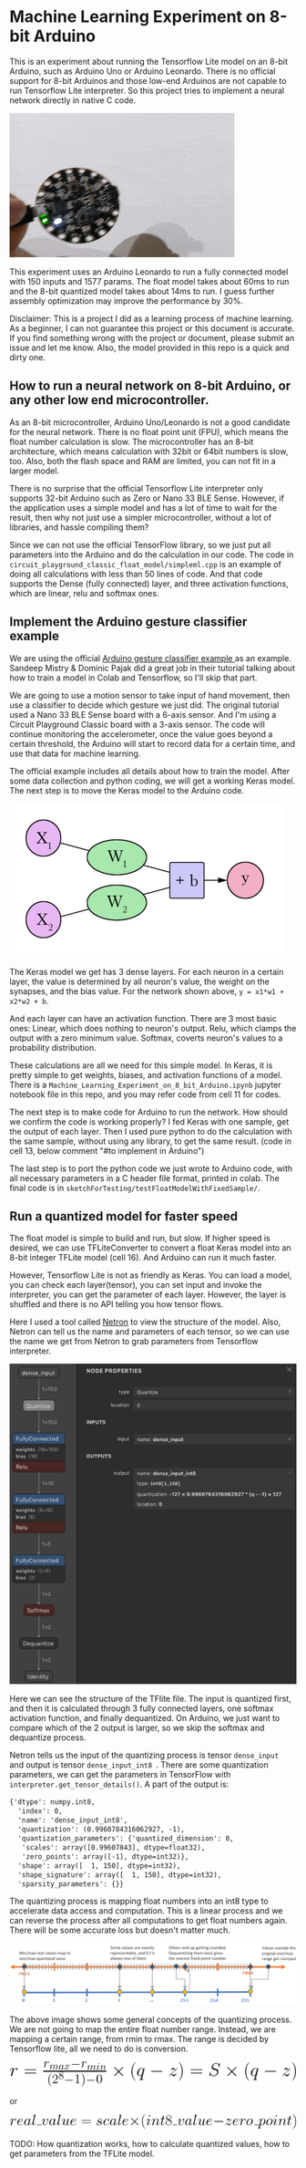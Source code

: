# Machine Learning Experiment on 8-bit Arduino

This is an experiment about running the Tensorflow Lite model on an 8-bit Arduino, such as Arduino Uno or Arduino Leonardo. There is no official support for 8-bit Arduinos and those low-end Arduinos are not capable to run Tensorflow Lite interpreter. So this project tries to implement a neural network directly in native C code. 

![Arduino distinguish punch and flex](https://raw.githubusercontent.com/DeqingSun/Machine-Learning-Experiment-on-8-bit-Arduino/master/images/ML_mega32u4.gif)

This experiment uses an Arduino Leonardo to run a fully connected model with 150 inputs and 1577 params. The float model takes about 60ms to run and the 8-bit quantized model takes about 14ms to run. I guess further assembly optimization may improve the performance by 30%.

Disclaimer: This is a project I did as a learning process of machine learning. As a beginner, I can not guarantee this project or this document is accurate. If you find something wrong with the project or document, please submit an issue and let me know. Also, the model provided in this repo is a quick and dirty one.

## How to run a neural network on 8-bit Arduino, or any other low end microcontroller.

As an 8-bit microcontroller, Arduino Uno/Leonardo is not a good candidate for the neural network. There is no float point unit (FPU), which means the float number calculation is slow. The microcontroller has an 8-bit architecture, which means calculation with 32bit or 64bit numbers is slow, too. Also, both the flash space and RAM are limited, you can not fit in a larger model.

There is no surprise that the official Tensorflow Lite interpreter only supports 32-bit Arduino such as Zero or Nano 33 BLE Sense. However, if the application uses a simple model and has a lot of time to wait for the result, then why not just use a simpler microcontroller, without a lot of libraries, and hassle compiling them? 

Since we can not use the official TensorFlow library, so we just put all parameters into the Arduino and do the calculation in our code. The code in ```circuit_playground_classic_float_model/simpleml.cpp``` is an example of doing all calculations with less than 50 lines of code. And that code supports the Dense (fully connected) layer, and three activation functions, which are linear, relu and softmax ones.

## Implement the Arduino gesture classifier example

We are using the official [Arduino gesture classifier example
](https://github.com/arduino/ArduinoTensorFlowLiteTutorials/tree/master/GestureToEmoji) as an example. Sandeep Mistry & Dominic Pajak did a great job in their tutorial talking about how to train a model in Colab and Tensorflow, so I'll skip that part. 

We are going to use a motion sensor to take input of hand movement, then use a classifier to decide which gesture we just did. The original tutorial used a Nano 33 BLE Sense board with a 6-axis sensor. And I'm using a Circuit Playground Classic board with a 3-axis sensor. The code will continue monitoring the accelerometer, once the value goes beyond a certain threshold, the Arduino will start to record data for a certain time, and use that data for machine learning.

The official example includes all details about how to train the model. After some data collection and python coding, we will get a working Keras model. The next step is to move the Keras model to the Arduino code.

![simple network](https://raw.githubusercontent.com/DeqingSun/Machine-Learning-Experiment-on-8-bit-Arduino/master/images/NNs_2_variables.png) 

The Keras model we get has 3 dense layers. For each neuron in a certain layer, the value is determined by all neuron's value, the weight on the synapses, and the bias value. For the network shown above, ```y = x1*w1 + x2*w2 + b```.

And each layer can have an activation function. There are 3 most basic ones: Linear, which does nothing to neuron's output. Relu, which clamps the output with a zero minimum value. Softmax, coverts neuron's values to a probability distribution.

These calculations are all we need for this simple model. In Keras, it is pretty simple to get weights, biases, and activation functions of a model. There is a ```Machine_Learning_Experiment_on_8_bit_Arduino.ipynb``` jupyter notebook file in this repo, and you may refer code from cell 11 for codes.

The next step is to make code for Arduino to run the network. How should we confirm the code is working properly? I fed Keras with one sample, get the output of each layer. Then I used pure python to do the calculation with the same sample, without using any library, to get the same result. (code in cell 13, below comment "#to implement in Arduino")

The last step is to port the python code we just wrote to Arduino code, with all necessary parameters in a C header file format, printed in colab. The final code is in ```sketchForTesting/testFloatModelWithFixedSample/```.

## Run a quantized model for faster speed

The float model is simple to build and run, but slow. If higher speed is desired, we can use TFLiteConverter to convert a float Keras model into an 8-bit integer TFLite model (cell 16). And Arduino can run it much faster.

However, Tensorflow Lite is not as friendly as Keras. You can load a model, you can check each layer(tensor), you can set input and invoke the interpreter, you can get the parameter of each layer. However, the layer is shuffled and there is no API telling you how tensor flows. 

Here I used a tool called [Netron](https://github.com/lutzroeder/netron) to view the structure of the model. Also, Netron can tell us the name and parameters of each tensor, so we can use the name we get from Netron to grab parameters from Tensorflow interpreter.

![simple network](https://raw.githubusercontent.com/DeqingSun/Machine-Learning-Experiment-on-8-bit-Arduino/master/images/netronViewQuantize.png) 

Here we can see the structure of the TFlite file. The input is quantized first, and then it is calculated through 3 fully connected layers, one softmax activation function, and finally dequantized. On Arduino, we just want to compare which of the 2 output is larger, so we skip the softmax and dequantize process. 

Netron tells us the input of the quantizing process is tensor ```dense_input ``` and output is tensor ```dense_input_int8 ```. There are some quantization parameters, we can get the parameters in TensorFlow with ```interpreter.get_tensor_details()```. A part of the output is:

```
{'dtype': numpy.int8,
  'index': 0,
  'name': 'dense_input_int8',
  'quantization': (0.9960784316062927, -1),
  'quantization_parameters': {'quantized_dimension': 0,
   'scales': array([0.99607843], dtype=float32),
   'zero_points': array([-1], dtype=int32)},
  'shape': array([  1, 150], dtype=int32),
  'shape_signature': array([  1, 150], dtype=int32),
  'sparsity_parameters': {}}
```

The quantizing process is mapping float numbers into an int8 type to accelerate data access and computation. This is a linear process and we can reverse the process after all computations to get float numbers again. There will be some accurate loss but doesn't matter much.

![quantize map](https://raw.githubusercontent.com/DeqingSun/Machine-Learning-Experiment-on-8-bit-Arduino/master/images/quantize.png) 

The above image shows some general concepts of the quantizing process. We are not going to map the entire float number range. Instead, we are mapping a certain range, from rmin to rmax. The range is decided by Tensorflow lite, all we need to do is conversion.

![r=\frac{r_{max}-r_{min}}{(2^8-1)-0}\times(q-z)=S\times(q-z)](https://raw.githubusercontent.com/DeqingSun/Machine-Learning-Experiment-on-8-bit-Arduino/master/images/quantizeFunc1.gif)

or

![real\_value = scale \times ( int8\_value - zero\_point)](https://raw.githubusercontent.com/DeqingSun/Machine-Learning-Experiment-on-8-bit-Arduino/master/images/quantizeFunc2.gif) 

TODO: How quantization works, how to calculate quantized values, how to get parameters from the TFLite model.
 



